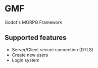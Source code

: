 # GMF
Godot's MORPG Framework

## Supported features
- Server/Client secure connection (DTLS)
- Create new users
- Login system
